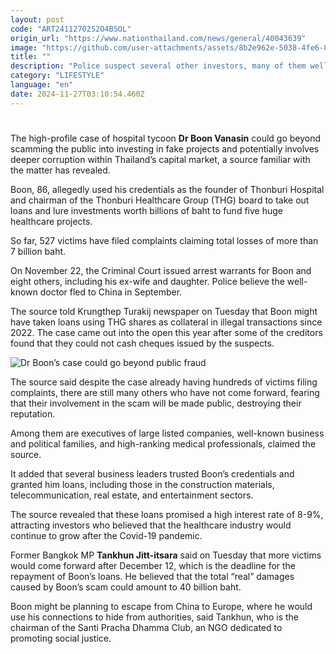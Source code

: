 ```yaml
---
layout: post
code: "ART2411270252O4BSOL"
origin_url: "https://www.nationthailand.com/news/general/40043639"
image: "https://github.com/user-attachments/assets/8b2e962e-5038-4fe6-811f-52ed31fff732"
title: ""
description: "Police suspect several other investors, many of them well-known personalities, have still not come forward to file complaints"
category: "LIFESTYLE"
language: "en"
date: 2024-11-27T03:10:54.460Z
---
```


# 









The high-profile case of hospital tycoon **Dr Boon Vanasin** could go beyond scamming the public into investing in fake projects and potentially involves deeper corruption within Thailand’s capital market, a source familiar with the matter has revealed.

Boon, 86, allegedly used his credentials as the founder of Thonburi Hospital and chairman of the Thonburi Healthcare Group (THG) board to take out loans and lure investments worth billions of baht to fund five huge healthcare projects.

So far, 527 victims have filed complaints claiming total losses of more than 7 billion baht.

On November 22, the Criminal Court issued arrest warrants for Boon and eight others, including his ex-wife and daughter. Police believe the well-known doctor fled to China in September.

The source told Krungthep Turakij newspaper on Tuesday that Boon might have taken loans using THG shares as collateral in illegal transactions since 2022. The case came out into the open this year after some of the creditors found that they could not cash cheques issued by the suspects.

  ![Dr Boon’s case could go beyond public fraud](https://github.com/user-attachments/assets/b8778cac-ade4-4c23-abd1-6f7c21642778)

The source said despite the case already having hundreds of victims filing complaints, there are still many others who have not come forward, fearing that their involvement in the scam will be made public, destroying their reputation.

Among them are executives of large listed companies, well-known business and political families, and high-ranking medical professionals, claimed the source.

It added that several business leaders trusted Boon’s credentials and granted him loans, including those in the construction materials, telecommunication, real estate, and entertainment sectors.

The source revealed that these loans promised a high interest rate of 8-9%, attracting investors who believed that the healthcare industry would continue to grow after the Covid-19 pandemic.

Former Bangkok MP **Tankhun Jitt-itsara** said on Tuesday that more victims would come forward after December 12, which is the deadline for the repayment of Boon’s loans. He believed that the total “real” damages caused by Boon’s scam could amount to 40 billion baht.

Boon might be planning to escape from China to Europe, where he would use his connections to hide from authorities, said Tankhun, who is the chairman of the Santi Pracha Dhamma Club, an NGO dedicated to promoting social justice.